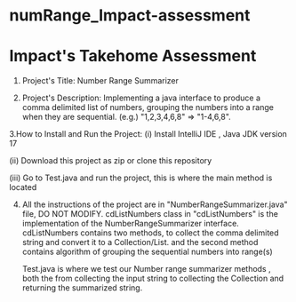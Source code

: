 # numRange_Impact-assessment
# Impact's Takehome Assessment

1. Project's Title:  Number Range Summarizer



2. Project's Description: Implementing a java interface to produce a comma delimited list of numbers,
   grouping the numbers into a range when they are sequential. 
   (e.g.) "1,2,3,4,6,8" => "1-4,6,8".
   
   
   
3.How to Install and Run the Project:
  (i) Install IntelliJ IDE , Java JDK version 17
  
  (ii) Download this project as zip or clone this repository
  
  (iii) Go to Test.java and run the project, this is where the main method is located
  
  

4. All the instructions of the project are in "NumberRangeSummarizer.java" file, DO NOT MODIFY. 
   cdListNumbers class in "cdListNumbers" is the implementation of the NumberRangeSummarizer interface.
   cdListNumbers contains two methods, to collect the comma delimited string and convert it to a Collection/List.
   and the second method contains algorithm of grouping the sequential numbers into range(s)
   
   Test.java is where we test our Number range summarizer methods , both the from collecting the input string to collecting the Collection and returning the
   summarized string.
  

